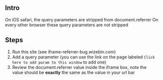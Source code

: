 ## Intro
On iOS safari, the query parameters are stripped from document.referrer
On every other browser these query parameters are not stripped

## Steps

1. Run this site (see iframe-referrer-bug.wizebin.com)
2. Add a query parameter (you can use the link on the page labeled `Click here to add param to this window` to add one)
3. Review the document.referrer value inside the iframe box, note the value should be **exactly** the same as the value in your url bar
